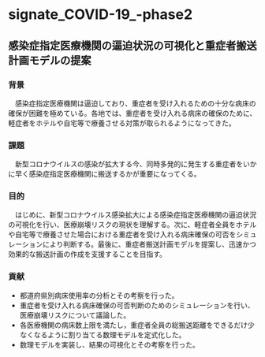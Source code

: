 # signate_COVID-19_-phase2
## 感染症指定医療機関の逼迫状況の可視化と重症者搬送計画モデルの提案

### 背景
　感染症指定医療機関は逼迫しており、重症者を受け入れるための十分な病床の確保が困難を極めている。各地では、重症者を受け入れる病床の確保のために、軽症者をホテルや自宅等で療養させる対策が取られるようになってきた。

### 課題
　新型コロナウイルスの感染が拡大する今、同時多発的に発生する重症者をいかに早く感染症指定医療機関に搬送するかが重要になってくる。

### 目的
　はじめに、新型コロナウイルス感染拡大による感染症指定医療機関の逼迫状況の可視化を行い、医療崩壊リスクの現状を理解する。次に、軽症者全員をホテルや自宅等で療養させた場合における重症者を受け入れる病床確保の可否をシミュレーションにより判断する。最後に、重症者搬送計画モデルを提案し、迅速かつ効果的な搬送計画の作成を支援することを目指す。

### 貢献
- 都道府県別病床使用率の分析とその考察を行った。
- 重症者を受け入れる病床確保の可否判断のためのシミュレーションを行い、医療崩壊リスクについて議論した。
- 各医療機関の病床数上限を満たし，重症者全員の総搬送距離をできるだけ少なくなるように割り当てる数理モデルを定式化した。
- 数理モデルを実装し、結果の可視化とその考察を行った。

